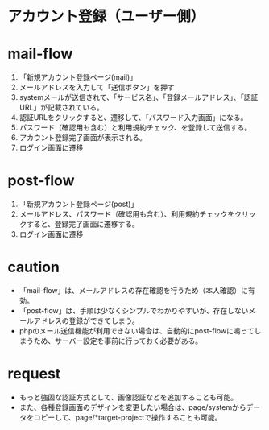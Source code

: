 アカウント登録（ユーザー側）
==

# mail-flow
1. 「新規アカウント登録ページ(mail)」
2. メールアドレスを入力して「送信ボタン」を押す
3. systemメールが送信されて、「サービス名」、「登録メールアドレス」、「認証URL」が記載されている。
4. 認証URLをクリックすると、遷移して、「パスワード入力画面」になる。
5. パスワード（確認用も含む）と利用規約チェック、を登録して送信する。
6. アカウント登録完了画面が表示される。
7. ログイン画面に遷移

# post-flow
1. 「新規アカウント登録ページ(post)」
2. メールアドレス、パスワード（確認用も含む）、利用規約チェックをクリックすると、登録完了画面に遷移する。
3. ログイン画面に遷移

# caution
- 「mail-flow」は、メールアドレスの存在確認を行うため（本人確認）に有効。
- 「post-flow」は、手順は少なくシンプルでわかりやすいが、存在しないメールアドレスの登録ができてしまう。
- phpのメール送信機能が利用できない場合は、自動的にpost-flowに鳴ってしまうため、サーバー設定を事前に行っておく必要がある。

# request
- もっと強固な認証方式として、画像認証などを追加することも可能。
- また、各種登録画面のデザインを変更したい場合は、page/systemからデータをコピーして、page/*target-projectで操作することも可能。
